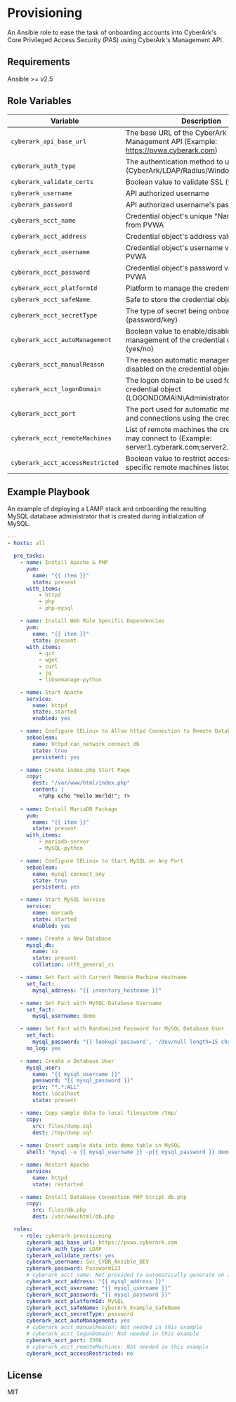 # Provisioning

An Ansible role to ease the task of onboarding accounts into CyberArk's Core Privileged Access Security (PAS) using CyberArk's Management API.

## Requirements

Ansible >= v2.5

## Role Variables

| Variable | Description | Required?
| --- | --- | --- |
| `cyberark_api_base_url` | The base URL of the CyberArk Web Services Management API (Example: https://pvwa.cyberark.com) | Yes
| `cyberark_auth_type` | The authentication method to use (CyberArk/LDAP/Radius/Windows) | Yes
| `cyberark_validate_certs` | Boolean value to validate SSL (yes/no) | No
| `cyberark_username` | API authorized username | Yes
| `cyberark_password` | API authorized username's password | Yes
| `cyberark_acct_name` | Credential object's unique "Name" value from PVWA | No
| `cyberark_acct_address` | Credential object's address value from PVWA | No
| `cyberark_acct_username` | Credential object's username value from PVWA | No
| `cyberark_acct_password` | Credential object's password value from PVWA | No
| `cyberark_acct_platformId` | Platform to manage the credential object | Yes
| `cyberark_acct_safeName` | Safe to store the credential object within | Yes
| `cyberark_acct_secretType` | The type of secret being onboarded (password/key) | Yes
| `cyberark_acct_autoManagement` | Boolean value to enable/disable automatic management of the credential object (yes/no) | No
| `cyberark_acct_manualReason` | The reason automatic management is being disabled on the credential object | No
| `cyberark_acct_logonDomain` | The logon domain to be used for the credential object (LOGONDOMAIN\Administrator) | No
| `cyberark_acct_port` | The port used for automatic management and connections using the credential object | No
| `cyberark_acct_remoteMachines` | List of remote machines the credential object may connect to (Example: server1.cyberark.com;server2.cyberark.com) | No
| `cyberark_acct_accessRestricted` | Boolean value to restrict access only to specific remote machines listed (yes/no) | No

## Example Playbook

An example of deploying a LAMP stack and onboarding the resulting MySQL database administrator that is created during initialization of MySQL. 

```yaml
---
- hosts: all

  pre_tasks:
    - name: Install Apache & PHP
      yum:
        name: "{{ item }}"
        state: present
      with_items:
          - httpd
          - php
          - php-mysql

    - name: Install Web Role Specific Dependencies
      yum:
        name: "{{ item }}"
        state: present
      with_items:
          - git
          - wget
          - curl
          - jq
          - libsemanage-python

    - name: Start Apache
      service:
        name: httpd
        state: started
        enabled: yes

    - name: Configure SELinux to Allow httpd Connection to Remote Database
      seboolean:
        name: httpd_can_network_connect_db
        state: true
        persistent: yes

    - name: Create index.php Start Page
      copy:
        dest: "/var/www/html/index.php"
        content: |
          <?php echo "Hello World!"; ?>
      
    - name: Install MariaDB Package
      yum:
        name: "{{ item }}"
        state: present
      with_items:
          - mariadb-server
          - MySQL-python

    - name: Configure SELinux to Start MySQL on Any Port 
      seboolean:
        name: mysql_connect_any
        state: true
        persistent: yes

    - name: Start MySQL Service
      service:
        name: mariadb
        state: started
        enabled: yes

    - name: Create a New Database
      mysql_db:
        name: sa
        state: present
        collation: utf8_general_ci

    - name: Set Fact with Current Remote Machine Hostname
      set_fact:
        mysql_address: "{{ inventory_hostname }}"

    - name: Set Fact with MySQL Database Username
      set_fact:
        mysql_username: demo

    - name: Set Fact with Randomized Password for MySQL Database User
      set_fact:
        mysql_password: "{{ lookup('password', '/dev/null length=15 chars=ascii_letters') }}"
      no_log: yes

    - name: Create a Database User
      mysql_user:
        name: "{{ mysql_username }}"
        password: "{{ mysql_password }}"
        priv: "*.*:ALL"
        host: localhost
        state: present

    - name: Copy sample data to local filesystem /tmp/
      copy:
        src: files/dump.sql
        dest: /tmp/dump.sql
    
    - name: Insert sample data into demo table in MySQL
      shell: "mysql -u {{ mysql_username }} -p{{ mysql_password }} demo < /tmp/dump.sql"

    - name: Restart Apache 
      service:
        name: httpd
        state: restarted

    - name: Install Database Connection PHP Script db.php
      copy:
        src: files/db.php
        dest: /var/www/html/db.php

  roles:
    - role: cyberark.provisioning
      cyberark_api_base_url: https://pvwa.cyberark.com
      cyberark_auth_type: LDAP
      cyberark_validate_certs: yes
      cyberark_username: Svc_CYBR_Ansible_DEV
      cyberark_password: Password123
      # cyberark_acct_name: Not provided to automatically generate on add
      cyberark_acct_address: "{{ mysql_address }}"
      cyberark_acct_username: "{{ mysql_username }}"
      cyberark_acct_password: "{{ mysql_password }}"
      cyberark_acct_platformId: MySQL
      cyberark_acct_safeName: CyberArk_Example_SafeName
      cyberark_acct_secretType: password
      cyberark_acct_autoManagement: yes
      # cyberark_acct_manualReason: Not needed in this example
      # cyberark_acct_logonDomain: Not needed in this example
      cyberark_acct_port: 3306
      # cyberark_acct_remoteMachines: Not needed in this example
      cyberark_acct_accessRestricted: no
```

## License

MIT

